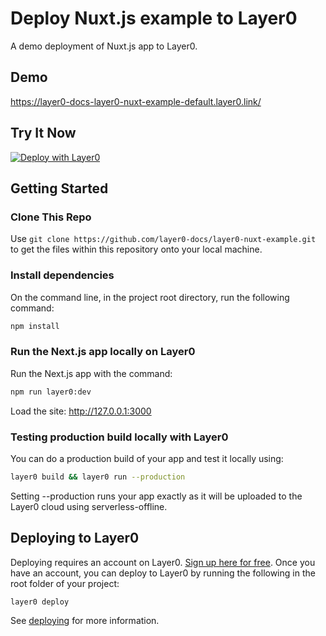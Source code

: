 # Deploy Nuxt.js example to Layer0
A demo deployment of Nuxt.js app to Layer0.

## Demo
https://layer0-docs-layer0-nuxt-example-default.layer0.link/

## Try It Now
[![Deploy with Layer0](https://docs.layer0.co/button.svg)](https://app.layer0.co/deploy?repo=https://github.com/layer0-docs/layer0-nuxt-example)

## Getting Started

### Clone This Repo

Use `git clone https://github.com/layer0-docs/layer0-nuxt-example.git` to get the files within this repository onto your local machine.

### Install dependencies

On the command line, in the project root directory, run the following command:

```bash
npm install
```

### Run the Next.js app locally on Layer0

Run the Next.js app with the command:

```bash
npm run layer0:dev
```

Load the site: http://127.0.0.1:3000

### Testing production build locally with Layer0

You can do a production build of your app and test it locally using:

```bash
layer0 build && layer0 run --production
```

Setting --production runs your app exactly as it will be uploaded to the Layer0 cloud using serverless-offline.

## Deploying to Layer0

Deploying requires an account on Layer0. [Sign up here for free](https://app.layer0.co/signup). Once you have an account, you can deploy to Layer0 by running the following in the root folder of your project:

```bash
layer0 deploy
```

See [deploying](https://docs.layer0.co/guides/deploying) for more information.
